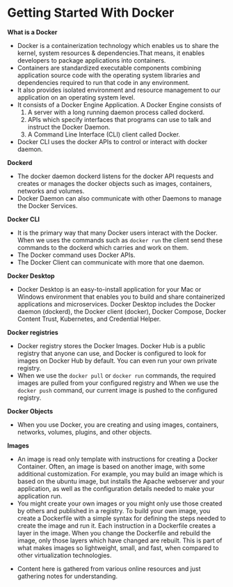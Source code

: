 # Getting Started With Docker

**What is a Docker**
- Docker is a containerization technology which enables us to share the kernel, system resources & dependencies.That means, it enables developers to package applications into containers. 
- Containers are standardized executable components combining application source code with the operating system libraries and dependencies required to run that code in any environment.
-  It also provides isolated environment and resource management to our application on an operating system level.
- It consists of a Docker Engine Application. A Docker Engine consists of 
  1. A server with a long running daemon process called dockerd.
  2. APIs which specify interfaces that programs can use to talk and instruct the Docker Daemon.
  3. A Command Line Interface (CLI) client called Docker.
- Docker CLI uses the docker APIs to control or interact with docker daemon.

**Dockerd**
- The docker daemon dockerd listens for the docker API requests and creates or manages the docker objects such as images, containers, networks and volumes.
- Docker Daemon can also communicate with other Daemons to manage the Docker Services.

**Docker CLI**
- It is the primary way that many Docker users interact with the Docker. When we uses the commands such as `docker run` the client send these commands to the dockerd which carries and work on them.
- The Docker command uses Docker APIs.
- The Docker Client can communicate with more that one daemon.

**Docker Desktop**
- Docker Desktop is an easy-to-install application for your Mac or Windows environment that enables you to build and share containerized applications and microservices. Docker Desktop includes the Docker daemon (dockerd), the Docker client (docker), Docker Compose, Docker Content Trust, Kubernetes, and Credential Helper.

**Docker registries**
- Docker registry stores the Docker Images. Docker Hub is a public registry that anyone can use, and Docker is configured to look for images on Docker Hub by default. You can even run your own private registry.
- When we use the `docker pull` or `docker run` commands, the required images are pulled from your configured registry and When we use the `docker push` command, our current image is pushed to the configured registry.

**Docker Objects**
- When you use Docker, you are creating and using images, containers, networks, volumes, plugins, and other objects.

**Images**
- An image is read only template with instructions for creating a Docker Container. Often, an image is based on another image, with some additional customization. For example, you may build an image which is based on the ubuntu image, but installs the Apache webserver and your application, as well as the configuration details needed to make your application run.
- You might create your own images or you might only use those created by others and published in a registry. To build your own image, you create a Dockerfile with a simple syntax for defining the steps needed to create the image and run it. Each instruction in a Dockerfile creates a layer in the image. When you change the Dockerfile and rebuild the image, only those layers which have changed are rebuilt. This is part of what makes images so lightweight, small, and fast, when compared to other virtualization technologies.







* Content here is gathered from various online resources and just gathering notes for understanding.
